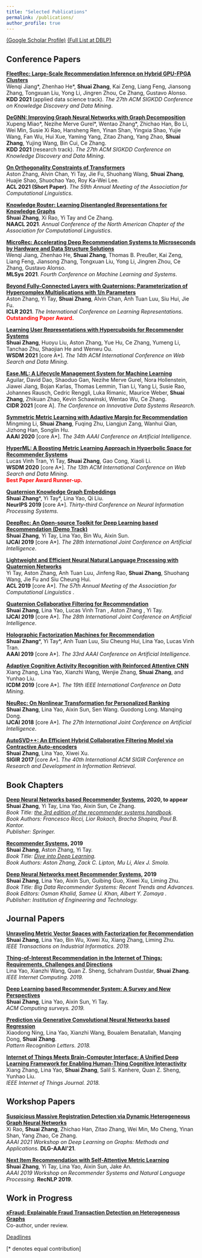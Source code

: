 ```yaml
---
title: "Selected Publications"
permalink: /publications/
author_profile: true
---
```

[(Google Scholar Profile)](https://scholar.google.com.au/citations?user=PPjdxlcAAAAJ&hl=en) [(Full List at DBLP)](https://dblp.uni-trier.de/pers/hd/z/Zhang_0007:Shuai)



## Conference Papers
<b>[FleetRec: Large-Scale Recommendation Inference on Hybrid GPU-FPGA Clusters]( )</b> <br> 
Wenqi Jiang*, Zhenhao He*, <b>Shuai Zhang</b>, Kai Zeng, Liang Feng, Jiansong Zhang, Tongxuan Liu, Yong Li, Jingren Zhou, Ce Zhang, Gustavo Alonso.  <br>
<b>KDD 2021 </b>(applied data science track). <i>The 27th ACM SIGKDD Conference on Knowledge Discovery and Data Mining</i>. <br> 


<b>[DeGNN: Improving Graph Neural Networks with Graph Decomposition](https://arxiv.org/pdf/1910.04499.pdf)</b> <br> 
Xupeng Miao\*, Nezihe Merve Gurel\*, Wentao Zhang\*, Zhichao Han, Bo Li, Wei Min, Susie Xi Rao, Hansheng Ren, Yinan Shan, Yingxia Shao, Yujie Wang, Fan Wu, Hui Xue, Yaming Yang, Zitao Zhang, Yang Zhao, <b>Shuai Zhang</b>, Yujing Wang, Bin Cui, Ce Zhang.  <br>
<b>KDD 2021 </b>(research track). <i>The 27th ACM SIGKDD Conference on Knowledge Discovery and Data Mining</i>. <br> 

<b>[On Orthogonality Constraints of Transformers]()</b><br>
Aston Zhang, Alvin Chan, Yi Tay, Jie Fu, Shuohang Wang, <b>Shuai Zhang</b>, Huajie Shao, Shuochao Yao, Roy Ka-Wei Lee. <br>
<b>ACL 2021 (Short Paper)</b>. <i>The 59th Annual Meeting of the Association for Computational Linguistics</i>. <br>


<b>[Knowledge Router: Learning Disentangled Representations for Knowledge Graphs]()</b><br>
<b>Shuai Zhang</b>, Xi Rao, Yi Tay and Ce Zhang. <br>
<b>NAACL 2021</b>. <i>Annual Conference of the North American Chapter of the Association for Computational Linguistics</i>. <br>

<b>[MicroRec: Accelerating Deep Recommendation Systems to Microseconds by Hardware and Data Structure Solutions](https://arxiv.org/abs/2010.05894)</b><br>
Wenqi Jiang, Zhenhao He, <b>Shuai Zhang</b>, Thomas B. Preußer, Kai Zeng, Liang Feng, Jiansong Zhang, Tongxuan Liu, Yong Li, Jingren Zhou, Ce Zhang, Gustavo Alonso. <br>
<b>MLSys 2021</b>. <i>Fourth Conference on Machine Learning and Systems</i>. <br>


<b>[Beyond Fully-Connected Layers with Quaternions: Parameterization of Hypercomplex Multiplications with 1/n Parameters](https://openreview.net/forum?id=rcQdycl0zyk)</b><br>
Aston Zhang, Yi Tay, <b>Shuai Zhang</b>, Alvin Chan, Anh Tuan Luu, Siu Hui, Jie Fu. <br>
<b>ICLR 2021</b>. <i>The International Conference on Learning Representations</i>. <br>
<b><span style="color:red">Outstanding Paper Award.</span></b>

<b>[Learning User Representations with Hypercuboids for Recommender Systems](https://arxiv.org/abs/2011.05742)</b><br>
<b>Shuai Zhang</b>, Huoyu Liu, Aston Zhang, Yue Hu, Ce Zhang, Yumeng Li, Tanchao Zhu, Shaojian He and Wenwu Ou. <br>
<b>WSDM 2021</b> [core A*]. <i>The 14th ACM International Conference on Web Search and Data Mining</i>. <br>

<b>[Ease.ML: A Lifecycle Management System for Machine Learning]()</b><br>
Aguilar, David Dao, Shaoduo Gan, Nezihe Merve Gurel, Nora Hollenstein, Jiawei Jiang, Bojan Karlas, Thomas Lemmin, Tian Li, Yang Li, Susie Rao, Johannes Rausch, Cedric Renggli, Luka Rimanic, Maurice Weber, <b>Shuai Zhang</b>, Zhikuan Zhao, Kevin Schawinski, Wentao Wu, Ce Zhang. <br>
<b>CIDR 2021</b> [core A].  <i>The Conference on Innovative Data Systems Research</i>.


<b>[Symmetric Metric Learning with Adaptive Margin for Recommendation]()</b><br>
Mingming Li, <b>Shuai Zhang</b>, Fuqing Zhu, Liangjun Zang, Wanhui Qian, Jizhong Han, Songlin Hu. <br>
<b>AAAI 2020</b> [core A*]. <i>The 34th AAAI Conference on Artificial Intelligence</i>.

<b>[HyperML: A Boosting Metric Learning Approach in Hyperbolic Space for Recommender Systems](https://arxiv.org/abs/1809.01703)</b><br>
Lucas Vinh Tran,  Yi Tay, <b>Shuai Zhang</b>, Gao Cong, Xiaoli Li. <br>
<b>WSDM 2020</b> [core A*]. <i>The 13th ACM International Conference on Web Search and Data Mining</i>. <br>
<b><span style="color:red">Best Paper Award Runner-up.</span></b>

<b>[Quaternion Knowledge Graph Embeddings](https://arxiv.org/abs/1904.10281)</b><br>
<b>Shuai Zhang</b>\*, Yi Tay\*, Lina Yao, Qi Liu. <br>
<b>NeurIPS 2019</b> [core A*]. <i>Thirty-third Conference on Neural Information Processing Systems</i>. 

<b>[DeepRec: An Open-source Toolkit for Deep Learning based Recommendation (Demo Track)](https://arxiv.org/abs/1905.10536)</b> <br>
<b>Shuai Zhang</b>, Yi Tay, Lina Yao, Bin Wu, Aixin Sun. <br>
<b>IJCAI 2019</b> [core A*]. <i>The 28th International Joint Conference on Artificial Intelligence</i>. 


<b>[Lightweight and Efficient Neural Natural Language Processing with Quaternion Networks](https://arxiv.org/abs/1906.04393)</b> <br>
Yi Tay, Aston Zhang, Anh Tuan Luu, Jinfeng Rao, <b>Shuai Zhang</b>, Shuohang Wang, Jie Fu and Siu Cheung Hui.<br>
<b>ACL 2019</b> [core A*]. <i>The 57th Annual Meeting of the Association for Computational Linguistics </i>. 

<b>[Quaternion Collaborative Filtering for Recommendation](https://arxiv.org/abs/1906.02594)</b> <br>
<b>Shuai Zhang</b>, Lina Yao, Lucas Vinh Tran , Aston Zhang , Yi Tay.<br>
<b>IJCAI 2019</b> [core A*]. <i>The 28th International Joint Conference on Artificial Intelligence</i>. 

<b>[Holographic Factorization Machines for Recommendation](https://www.researchgate.net/publication/330101551_Holographic_Factorization_Machines_for_Recommendation)</b> <br> 
<b>Shuai Zhang</b>\*, Yi Tay\*, Anh Tuan Luu, Siu Cheung Hui, Lina Yao, Lucas Vinh Tran.<br>
<b>AAAI 2019</b> [core A*]. <i>The 33rd AAAI Conference on Artificial Intelligence</i>.

<b>[Adaptive Cognitive Activity Recognition with Reinforced Attentive CNN]()</b> <br> 
Xiang Zhang, Lina Yao, Xianzhi Wang, Wenjie Zhang, <b>Shuai Zhang</b>, and Yunhao Liu.<br>
<b>ICDM 2019</b> [core A*]. <i>The 19th IEEE International Conference on Data Mining</i>. 

<b>[NeuRec: On Nonlinear Transformation for Personalized Ranking](https://www.ijcai.org/proceedings/2018/0510.pdf)</b> <br>
<b>Shuai Zhang</b>, Lina Yao, Aixin Sun, Sen Wang. Guodong Long. Manqing Dong.<br>
<b>IJCAI 2018</b> [core A*]. <i>The 27th International Joint Conference on Artificial Intelligence</i>.

<b>[AutoSVD++: An Efficient Hybrid Collaborative Filtering Model via Contractive Auto-encoders](http://shuaizhang.tech/publications/autosvdplusplus)</b> <br> 
<b>Shuai Zhang</b>, Lina Yao, Xiwei Xu.<br>
<b>SIGIR 2017 </b> [core A*]. <i> The 40th International ACM SIGIR Conference on Research and Development in Information Retrieval</i>. 


## Book Chapters

<b>[Deep Neural Networks based Recommender Systems](), 2020, to appear</b><br>
<b>Shuai Zhang</b>, Yi Tay, Lina Yao, Aixin Sun, Ce Zhang. <br>
<i>Book Title: [the 3rd edition of the recommender systems handbook](https://link.springer.com/book/10.1007/978-0-387-85820-3). </i> <br>
<i>Book Authors: Francesco Ricci, Lior Rokach, Bracha Shapira, Paul B. Kantor. </i> <br>
<i> Publisher: Springer. </i>

<b>[Recommender Systems](https://d2l.ai/chapter_recommender-systems/index.html), 2019</b><br>
<b>Shuai Zhang</b>, Aston Zhang, Yi Tay. <br>
<i>Book Title: [Dive into Deep Learning](https://d2l.ai/). </i> <br>
<i>Book Authors: Aston Zhang, Zack C. Lipton, Mu Li, Alex J. Smola. </i>


<b>[Deep Neural Networks meet Recommender Systems](https://digital-library.theiet.org/content/books/10.1049/pbpc035g_ch2), 2019</b><br>
<b>Shuai Zhang</b>, Lina Yao, Aixin Sun, Guibing Guo, Xiwei Xu, Liming Zhu. <br>
<i>Book Title: Big Data Recommender Systems: Recent Trends and Advances. </i> <br>
<i>Book Editors: Osman Khalid, Samee U. Khan,  Albert Y. Zomaya . </i> <br>
<i> Publisher: Institution of Engineering and Technology. </i>

## Journal Papers

<b>[Unraveling Metric Vector Spaces with Factorization for Recommendation](https://ieeexplore.ieee.org/abstract/document/8867947/)</b><br>
<b>Shuai Zhang</b>, Lina Yao, Bin Wu, Xiwei Xu, Xiang Zhang, Liming Zhu. <br>
 <i>IEEE Transactions on Industrial Informatics. 2019.</i>
 
<b>[Thing-of-Interest Recommendation in the Internet of Things: Requirements, Challenges and Directions](https://ieeexplore.ieee.org/document/8766954?source=authoralert)</b><br>
 Lina Yao, Xianzhi Wang, Quan Z. Sheng, Schahram Dustdar, <b>Shuai Zhang</b>. <br>
 <i>IEEE Internet Computing. 2019.</i>

<b>[Deep Learning based Recommender System: A Survey and New Perspectives](https://arxiv.org/abs/1707.07435v7)</b><br>
<b>Shuai Zhang</b>, Lina Yao, Aixin Sun, Yi Tay.<br>
<i>ACM Computing surveys. 2019.</i>

<b>[Prediction via Generative Convolutional Neural Networks based Regression](https://www.sciencedirect.com/science/article/abs/pii/S0167865518303325)</b><br>
Xiaodong Ning, Lina Yao, Xianzhi Wang, Boualem Benatallah, Manqing Dong, <b>Shuai Zhang</b>. <br>
<i>Pattern Recognition Letters. 2018.</i>

<b>[Internet of Things Meets Brain-Computer Interface: A Unified Deep Learning Framework for Enabling Human-Thing
Cognitive Interactivity]()</b><br>
Xiang Zhang, Lina Yao, <b>Shuai Zhang</b>, Salil S. Kanhere, Quan Z. Sheng, Yunhao Liu. <br>
<i>IEEE Internet of Things Journal. 2018.</i>


## Workshop Papers
<b>[Suspicious Massive Registration Detection via Dynamic Heterogeneous Graph Neural Networks]()</b><br>
Xi Rao, <b>Shuai Zhang</b>, Zhichao Han, Zitao Zhang, Wei Min, Mo Cheng, Yinan Shan, Yang Zhao, Ce Zhang. <br>
<i>AAAI 2021 Workshop on Deep Learning on Graphs: Methods and Applications.</i> <b>DLG-AAAI'21</b>.

<b>[Next Item Recommendation with Self-Attentive Metric Learning](https://recnlp2019.github.io/papers/RecNLP2019_paper_21.pdf)</b><br>
<b>Shuai Zhang</b>, Yi Tay,  Lina Yao,  Aixin Sun, Jake An. <br>
<i>AAAI 2019 Workshop on Recommender Systems and Natural Language Processing.</i> <b>RecNLP 2019</b>.

## Work in Progress
<b>[xFraud: Explainable Fraud Transaction Detection on Heterogeneous Graphs](https://arxiv.org/pdf/2011.12193.pdf)</b><br>
Co-author, under review.<br>


[Deadlines](https://aideadlin.es/?sub=ML,DM)

[\* denotes equal contribution]

